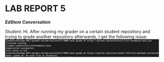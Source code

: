 # LAB REPORT 5

***EdStem Conversation***

Student: Hi. After running my grader on a certain student repository and trying to grade another repository afterwards, I get the following issue:
![img](/lab5symptom.png)
